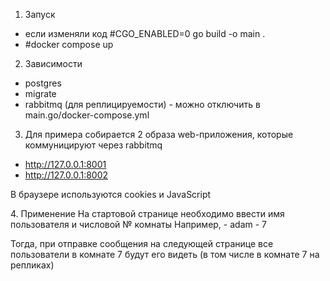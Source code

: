 1. Запуск
- если изменяли код #CGO_ENABLED=0 go build -o main .
- #docker compose up
2. Зависимости
- postgres
- migrate
- rabbitmq (для реплицируемости) - можно отключить в main.go/docker-compose.yml
3. Для примера собирается 2 образа web-приложения, которые коммуницируют через rabbitmq 
- http://127.0.0.1:8001
- http://127.0.0.1:8002
<p>В браузере используются cookies и JavaScript</p>
4. Применение
На стартовой странице необходимо ввести имя пользователя и числовой № комнаты
Например,
- adam
- 7
<p>Тогда, при отправке сообщения на следующей странице все пользователи в комнате 7 будут его видеть
(в том числе в комнате 7 на репликах)</p>
